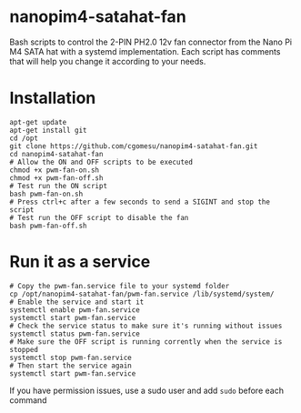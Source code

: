 # nanopim4-satahat-fan
Bash scripts to control the 2-PIN PH2.0 12v fan connector from the Nano Pi M4 SATA hat with a systemd implementation. Each script has comments that will help you change it according to your needs.

# Installation
```
apt-get update
apt-get install git
cd /opt
git clone https://github.com/cgomesu/nanopim4-satahat-fan.git
cd nanopim4-satahat-fan
# Allow the ON and OFF scripts to be executed
chmod +x pwm-fan-on.sh
chmod +x pwm-fan-off.sh
# Test run the ON script
bash pwm-fan-on.sh
# Press ctrl+c after a few seconds to send a SIGINT and stop the script
# Test run the OFF script to disable the fan
bash pwm-fan-off.sh
```

# Run it as a service
```
# Copy the pwm-fan.service file to your systemd folder
cp /opt/nanopim4-satahat-fan/pwm-fan.service /lib/systemd/system/
# Enable the service and start it
systemctl enable pwm-fan.service
systemctl start pwm-fan.service
# Check the service status to make sure it's running without issues
systemctl status pwm-fan.service
# Make sure the OFF script is running corrently when the service is stopped
systemctl stop pwm-fan.service
# Then start the service again
systemctl start pwm-fan.service
```
If you have permission issues, use a sudo user and add `sudo` before each command
